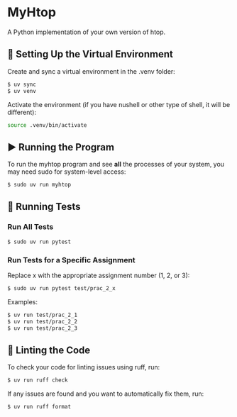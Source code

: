 # MyHtop

A Python implementation of your own version of htop.

## 🚀 Setting Up the Virtual Environment

Create and sync a virtual environment in the .venv folder:

```bash
$ uv sync
$ uv venv
```

Activate the environment (if you have nushell or other type of shell, it will be different):
```bash
source .venv/bin/activate 
```


## ▶️ Running the Program
To run the myhtop program and see **all** the processes of your system, you may need sudo for system-level access:

```bash
$ sudo uv run myhtop
```

## 🧪 Running Tests

### Run All Tests

```bash
$ sudo uv run pytest
```

### Run Tests for a Specific Assignment
Replace x with the appropriate assignment number (1, 2, or 3):

```bash
$ sudo uv run pytest test/prac_2_x
```

Examples:
```bash
$ uv run test/prac_2_1
$ uv run test/prac_2_2
$ uv run test/prac_2_3
```

## 🧹 Linting the Code

To check your code for linting issues using ruff, run:
```bash
$ uv run ruff check
```
If any issues are found and you want to automatically fix them, run:
```bash
$ uv run ruff format
```
